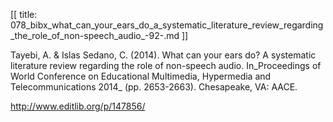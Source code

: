[[
title: 078_bibx_what_can_your_ears_do_a_systematic_literature_review_regarding_the_role_of_non-speech_audio_-92-.md
]]

Tayebi, A. & Islas Sedano, C. \(2014\). What can your ears do? A systematic
literature review regarding the role of non-speech audio. In_Proceedings of
World Conference on Educational Multimedia, Hypermedia and Telecommunications
2014_ \(pp. 2653-2663\). Chesapeake, VA: AACE.

  

<http://www.editlib.org/p/147856/>
